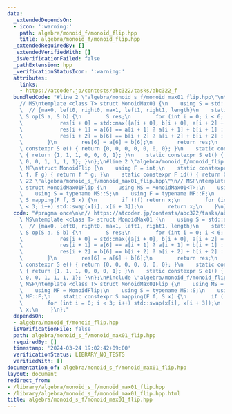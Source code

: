 ```yaml
---
data:
  _extendedDependsOn:
  - icon: ':warning:'
    path: algebra/monoid_f/monoid_flip.hpp
    title: algebra/monoid_f/monoid_flip.hpp
  _extendedRequiredBy: []
  _extendedVerifiedWith: []
  _isVerificationFailed: false
  _pathExtension: hpp
  _verificationStatusIcon: ':warning:'
  attributes:
    links:
    - https://atcoder.jp/contests/abc322/tasks/abc322_f
  bundledCode: "#line 2 \"algebra/monoid_s_f/monoid_max01_flip.hpp\"\n\n// https://atcoder.jp/contests/abc322/tasks/abc322_f\n\
    // MS\ntemplate <class T> struct MonoidMax01 {\n    using S = std::array<T, 7>;\
    \  // {max0, left0, right0, max1, left1, right1, length}\n    static constexpr\
    \ S op(S a, S b) {\n        S res;\n        for (int i = 0; i < 6; i += 3) {\n\
    \            res[i + 0] = std::max({a[i + 0], b[i + 0], a[i + 2] + b[i + 1]});\n\
    \            res[i + 1] = a[6] == a[i + 1] ? a[i + 1] + b[i + 1] : a[i + 1];\n\
    \            res[i + 2] = b[6] == b[i + 2] ? a[i + 2] + b[i + 2] : b[i + 2];\n\
    \        }\n        res[6] = a[6] + b[6];\n        return res;\n    }\n    static\
    \ constexpr S e() { return {0, 0, 0, 0, 0, 0, 0}; }\n    static constexpr S e0()\
    \ { return {1, 1, 1, 0, 0, 0, 1}; }\n    static constexpr S e1() { return {0,\
    \ 0, 0, 1, 1, 1, 1}; }\n};\n#line 2 \"algebra/monoid_f/monoid_flip.hpp\"\n\n//\
    \ MF\nstruct MonoidFlip {\n    using F = int;\n    static constexpr F composition(F\
    \ f, F g) { return f ^ g; }\n    static constexpr F id() { return 0; }\n};\n#line\
    \ 22 \"algebra/monoid_s_f/monoid_max01_flip.hpp\"\n// MSF\ntemplate <class T>\
    \ struct MonoidMax01Flip {\n    using MS = MonoidMax01<T>;\n    using MF = MonoidFlip;\n\
    \    using S = typename MS::S;\n    using F = typename MF::F;\n    static constexpr\
    \ S mapping(F f, S x) {\n        if (!f) return x;\n        for (int i = 0; i\
    \ < 3; i++) std::swap(x[i], x[i + 3]);\n        return x;\n    }\n};\n"
  code: "#pragma once\n\n// https://atcoder.jp/contests/abc322/tasks/abc322_f\n//\
    \ MS\ntemplate <class T> struct MonoidMax01 {\n    using S = std::array<T, 7>;\
    \  // {max0, left0, right0, max1, left1, right1, length}\n    static constexpr\
    \ S op(S a, S b) {\n        S res;\n        for (int i = 0; i < 6; i += 3) {\n\
    \            res[i + 0] = std::max({a[i + 0], b[i + 0], a[i + 2] + b[i + 1]});\n\
    \            res[i + 1] = a[6] == a[i + 1] ? a[i + 1] + b[i + 1] : a[i + 1];\n\
    \            res[i + 2] = b[6] == b[i + 2] ? a[i + 2] + b[i + 2] : b[i + 2];\n\
    \        }\n        res[6] = a[6] + b[6];\n        return res;\n    }\n    static\
    \ constexpr S e() { return {0, 0, 0, 0, 0, 0, 0}; }\n    static constexpr S e0()\
    \ { return {1, 1, 1, 0, 0, 0, 1}; }\n    static constexpr S e1() { return {0,\
    \ 0, 0, 1, 1, 1, 1}; }\n};\n#include \"algebra/monoid_f/monoid_flip.hpp\"\n//\
    \ MSF\ntemplate <class T> struct MonoidMax01Flip {\n    using MS = MonoidMax01<T>;\n\
    \    using MF = MonoidFlip;\n    using S = typename MS::S;\n    using F = typename\
    \ MF::F;\n    static constexpr S mapping(F f, S x) {\n        if (!f) return x;\n\
    \        for (int i = 0; i < 3; i++) std::swap(x[i], x[i + 3]);\n        return\
    \ x;\n    }\n};"
  dependsOn:
  - algebra/monoid_f/monoid_flip.hpp
  isVerificationFile: false
  path: algebra/monoid_s_f/monoid_max01_flip.hpp
  requiredBy: []
  timestamp: '2024-03-24 19:02:42+09:00'
  verificationStatus: LIBRARY_NO_TESTS
  verifiedWith: []
documentation_of: algebra/monoid_s_f/monoid_max01_flip.hpp
layout: document
redirect_from:
- /library/algebra/monoid_s_f/monoid_max01_flip.hpp
- /library/algebra/monoid_s_f/monoid_max01_flip.hpp.html
title: algebra/monoid_s_f/monoid_max01_flip.hpp
---
```

